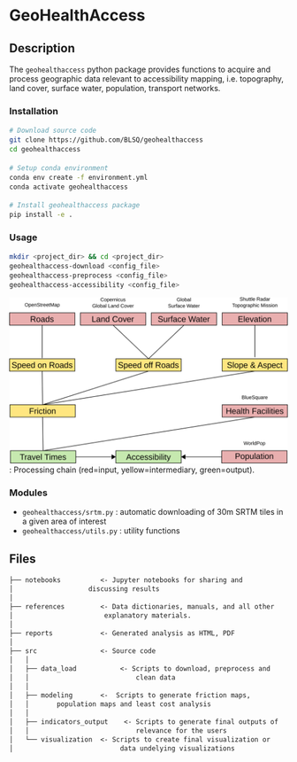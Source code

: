 # GeoHealthAccess

## Description

The `geohealthaccess` python package provides functions to acquire and process geographic data relevant to accessibility mapping, i.e. topography, land cover, surface water, population, transport networks.

### Installation

``` sh
# Download source code
git clone https://github.com/BLSQ/geohealthaccess
cd geohealthaccess

# Setup conda environment
conda env create -f environment.yml
conda activate geohealthaccess

# Install geohealthaccess package
pip install -e .
```

### Usage

``` sh
mkdir <project_dir> && cd <project_dir>
geohealthaccess-download <config_file>
geohealthaccess-preprocess <config_file>
geohealthaccess-accessibility <config_file>
```

![Processing chain](/docs/images/processing-chain.png)
: Processing chain (red=input, yellow=intermediary, green=output).

### Modules

* `geohealthaccess/srtm.py` : automatic downloading of 30m SRTM tiles in a given area of interest
* `geohealthaccess/utils.py` : utility functions

## Files


	├── notebooks          <- Jupyter notebooks for sharing and 
	│					discussing results     
	│
	├── references         <- Data dictionaries, manuals, and all other 
	│						explanatory materials.
	│
	├── reports            <- Generated analysis as HTML, PDF
	│
	├── src                <- Source code
	│   │
	│   ├── data_load           <- Scripts to download, preprocess and  
	│	│							clean data
	│   │
	│   ├── modeling       <-  Scripts to generate friction maps,	
	│   │		population maps and least cost analysis
	│   │
	│   ├── indicators_output    <- Scripts to generate final outputs of 
	│   │							relevance for the users
	│   └── visualization  <- Scripts to create final visualization or 
	│ 							data undelying visualizations

